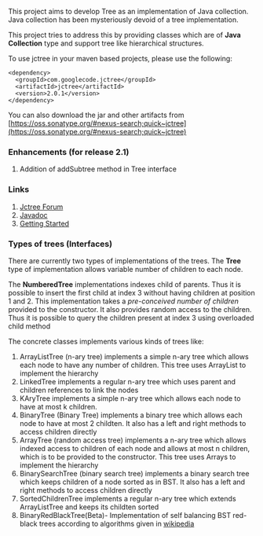 This project aims to develop Tree as an implementation of Java collection. Java collection has been mysteriously devoid of a tree implementation.

This project tries to address this by providing classes which are of **Java Collection** type and support tree like hierarchical structures.

To use jctree in your maven based projects, please use the following:
```
<dependency>
  <groupId>com.googlecode.jctree</groupId>
  <artifactId>jctree</artifactId>
  <version>2.0.1</version>
</dependency>
```

You can also download the jar and other artifacts from [https://oss.sonatype.org/#nexus-search;quick~jctree](https://oss.sonatype.org/#nexus-search;quick~jctree)

### Enhancements (for release 2.1)
1. Addition of addSubtree method in Tree interface

### Links
  1. [Jctree Forum](https://groups.google.com/forum/#!forum/jctree)
  1. [Javadoc](http://htmlpreview.github.io/?https://github.com/gauravsaxena81/jctree/blob/master/doc/index.html)
  1. [Getting Started](https://github.com/gauravsaxena81/jctree/wiki/Getting-Started)

### Types of trees (Interfaces)
There are currently two types of implementations of the trees. The **Tree** type of implementation allows variable number of children to each node.

The **NumberedTree** implementations indexes child of parents. Thus it is possible to insert the first child at index 3 without having children at position 1 and 2. This implementation takes a _pre-conceived number of children_ provided to the constructor. It also provides random access to the children. Thus it is possible to query the children present at index 3 using overloaded child method

The concrete classes implements various kinds of trees like:

  1. ArrayListTree (n-ary tree) implements a simple n-ary tree which allows each node to have any number of children. This tree uses ArrayList to implement the hierarchy
  1. LinkedTree implements a regular n-ary tree which uses parent and children references to link the nodes
  1. KAryTree implements a simple n-ary tree which allows each node to have at most k children.
  1. BinaryTree (Binary Tree) implements a binary tree which allows each node to have at most 2 childten. It also has a left and right methods to access children directly
  1. ArrayTree (random access tree) implements a n-ary tree which allows indexed access to children of each node and allows at most n children, which is to be provided to the constructor. This tree uses Arrays to implement the hierarchy
  1. BinarySearchTree (binary search tree) implements a binary search tree which keeps children of a node sorted as in BST. It also has a left and right methods to access children directly
  1. SortedChildrenTree implements a regular n-ary tree which extends ArrayListTree and keeps its childten sorted
  1. BinaryRedBlackTree(Beta)- Implementation of self balancing BST red-black trees according to algorithms given in [wikipedia](http://en.wikipedia.org/wiki/Red%E2%80%93black_tree)
